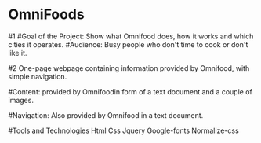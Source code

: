 # OmniFoods

#1
#Goal of the Project:
Show what Omnifood does, how it works and which cities it operates.
#Audience:
Busy people who don't time to cook or don't like it.

#2
One-page webpage containing information provided by Omnifood, with simple navigation.

#Content:
provided by Omnifoodin form of a text document and a couple of images.

#Navigation:
Also provided by Omnifood in a text document.

#Tools and Technologies
Html
Css
Jquery
Google-fonts
Normalize-css

